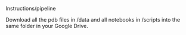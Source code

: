 Instructions/pipeline

Download all the pdb files in /data and all notebooks in /scripts into the same folder in your Google Drive.
